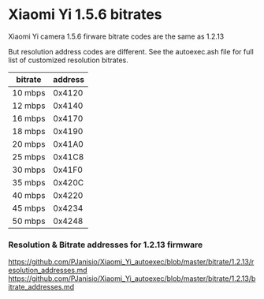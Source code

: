 # Xiaomi Yi 1.5.6 bitrates
Xiaomi Yi camera 1.5.6 firware bitrate codes are the same as 1.2.13

But resolution address codes are different. See the autoexec.ash file for full list of customized resolution bitrates.

bitrate |address
--- | ---
10 mbps |0x4120
12 mbps |0x4140
16 mbps |0x4170
18 mbps |0x4190
20 mbps |0x41A0
25 mbps |0x41C8
30 mbps |0x41F0
35 mbps |0x420C
40 mbps |0x4220
45 mbps |0x4234
50 mbps |0x4248


### Resolution & Bitrate addresses for 1.2.13 firmware
https://github.com/PJanisio/Xiaomi_Yi_autoexec/blob/master/bitrate/1.2.13/resolution_addresses.md
https://github.com/PJanisio/Xiaomi_Yi_autoexec/blob/master/bitrate/1.2.13/bitrate_addresses.md

